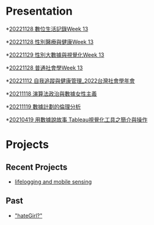# Presentation
*[20221128 數位生活記錄Week 13](https://docs.google.com/presentation/d/e/2PACX-1vRrsjAb330hC53OIwPejC2U7rzpCPj5kiEkbER5tvZtO-Xx533kPGn_mANFMwZ5ZkPUJWZ4eb41Z9lb/pub?start=false&loop=false&delayms=3000)

*[20221128 性別醫療與健康Week 13]()

*[20221129 性別大數據與視覺化Week 13]()

*[20221128 普通社會學Week 13](https://docs.google.com/presentation/d/e/2PACX-1vRqj07k5r70BiwpTWUmOfjozg39jvgDxoRYCUrrJnFQiSDKcHbRRuVfIfuzuQKSeuyz9jAGj0mv3sb_/pub?start=false&loop=false&delayms=3000)

*[20221112 自我追蹤與健康管理_2022台灣社會學年會]()

*[20211118 演算法政治與數據女性主義]()

*[20211119 數據計劃的倫理分析]()

*[20210419 用數據說故事 Tableau視覺化工具之簡介與操作]()


# Projects

## Recent Projects
* [lifelogging and mobile sensing]()

## Past
* ["hateGirl?"]()

